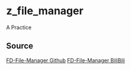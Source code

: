 # z_file_manager

A Practice 


## Source

[FD-File-Manager Github](https://github.com/firgia/FD-File-Manager)
[FD-File-Manager BiliBili]()

